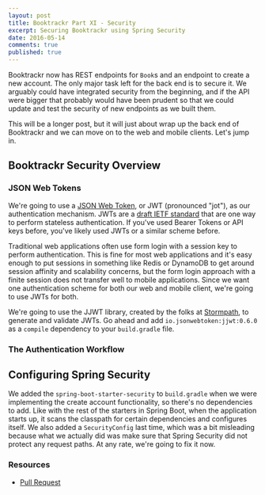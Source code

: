 ```yaml
---
layout: post
title: Booktrackr Part XI - Security
excerpt: Securing Booktrackr using Spring Security
date: 2016-05-14
comments: true
published: true
---
```


Booktrackr now has REST endpoints for `Book`s and an endpoint to create a new account. The only major task left for the back end is to secure it. We arguably could have integrated security from the beginning, and if the API were bigger that probably would have been prudent so that we could update and test the security of new endpoints as we built them.

This will be a longer post, but it will just about wrap up the back end of Booktrackr and we can move on to the web and mobile clients. Let's jump in.

## Booktrackr Security Overview

### JSON Web Tokens

We're going to use a [JSON Web Token](https://jwt.io/), or JWT (pronounced "jot"), as our authentication mechanism. JWTs are a [draft IETF standard](https://tools.ietf.org/html/rfc7519) that are one way to perform stateless authentication. If you've used Bearer Tokens or API keys before, you've likely used JWTs or a similar scheme before.

Traditional web applications often use form login with a session key to perform authentication. This is fine for most web applications and it's easy enough to put sessions in something like Redis or DynamoDB to get around session affinity and scalability concerns, but the form login approach with a finite session does not transfer well to mobile applications. Since we want one authentication scheme for both our web and mobile client, we're going to use JWTs for both.

We're going to use the JJWT library, created by the folks at [Stormpath](https://stormpath.com), to generate and validate JWTs. Go ahead and add `io.jsonwebtoken:jjwt:0.6.0` as a `compile` dependency to your `build.gradle` file.

### The Authentication Workflow




## Configuring Spring Security

We added the `spring-boot-starter-security` to `build.gradle` when we were implementing the create account functionality, so there's no dependencies to add. Like with the rest of the starters in Spring Boot, when the application starts up, it scans the classpath for certain dependencies and configures itself.  We also added a `SecurityConfig` last time, which was a bit misleading because what we actually did was make sure that Spring Security did not protect any request paths. At any rate, we're going to fix it now.



### Resources

* [Pull Request](https://github.com/rpmartz/booktrackr/pull/9/files)
